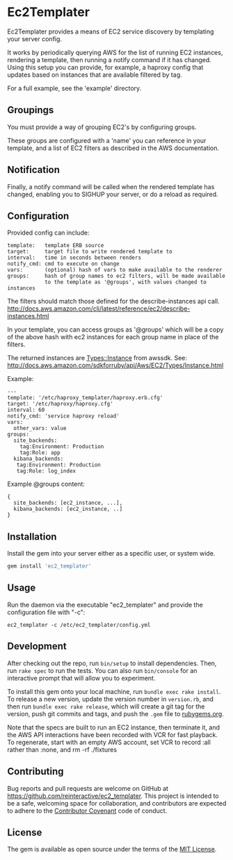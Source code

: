 # Ec2Templater

Ec2Templater provides a means of EC2 service discovery by templating your
server config.

It works by periodically querying AWS for the list of running EC2 instances,
rendering a template, then running a notify command if it has changed.
Using this setup you can provide, for example, a haproxy config that
updates based on instances that are available filtered by tag.

For a full example, see the 'example' directory.

## Groupings

You must provide a way of grouping EC2's by configuring groups.

These groups are configured with a 'name' you can reference in your template,
and a list of EC2 filters as described in the AWS documentation.

## Notification

Finally, a notify command will be called when the rendered template has
changed, enabling you to SIGHUP your server, or do a reload as required.

## Configuration

Provided config can include:

    template:   template ERB source
    target:     target file to write rendered template to
    interval:   time in seconds between renders
    notify_cmd: cmd to execute on change
    vars:       (optional) hash of vars to make available to the renderer
    groups:     hash of group names to ec2 filters, will be made available
                to the template as '@groups', with values changed to instances

The filters should match those defined for the describe-instances api call.
http://docs.aws.amazon.com/cli/latest/reference/ec2/describe-instances.html

In your template, you can access groups as '@groups' which will
be a copy of the above hash with ec2 instances for each group name
in place of the filters.

The returned instances are <Types::Instance> from awssdk. See:
http://docs.aws.amazon.com/sdkforruby/api/Aws/EC2/Types/Instance.html

Example:

    ---
    template: '/etc/haproxy_templater/haproxy.erb.cfg'
    target: '/etc/haproxy/haproxy.cfg'
    interval: 60
    notify_cmd: 'service haproxy reload'
    vars:
      other_vars: value
    groups:
      site_backends:
        tag:Environment: Production
        tag:Role: app
      kibana_backends:
       tag:Environment: Production
       tag:Role: log_index

Example @groups content:

    {
      site_backends: [ec2_instance, ...],
      kibana_backends: [ec2_instance, ..]
    }

## Installation

Install the gem into your server either as a specific user, or system wide.

```ruby
gem install 'ec2_templater'
```

## Usage

Run the daemon via the executable "ec2_templater" and provide the configuration
file with "-c":

```ec2_templater -c /etc/ec2_templater/config.yml```

## Development

After checking out the repo, run `bin/setup` to install dependencies. Then, run `rake spec` to run the tests. You can also run `bin/console` for an interactive prompt that will allow you to experiment.

To install this gem onto your local machine, run `bundle exec rake install`. To release a new version, update the version number in `version.rb`, and then run `bundle exec rake release`, which will create a git tag for the version, push git commits and tags, and push the `.gem` file to [rubygems.org](https://rubygems.org).

Note that the specs are built to run an EC2 instance, then terminate it,
and the AWS API interactions have been recorded with VCR for fast playback.
To regenerate, start with an empty AWS account, set VCR to record :all rather
than :none, and rm -rf ./fixtures

## Contributing

Bug reports and pull requests are welcome on GitHub at https://github.com/reinteractive/ec2_templater. This project is intended to be a safe, welcoming space for collaboration, and contributors are expected to adhere to the [Contributor Covenant](contributor-covenant.org) code of conduct.


## License

The gem is available as open source under the terms of the [MIT License](http://opensource.org/licenses/MIT).
